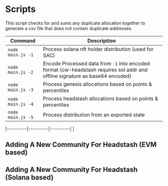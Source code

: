 # Scripts

This script checks for and sums any duplicate allocation together to generate a csv file that does not contain duplicate addresses.

| Command   | Description| 
|------------|----------|
| `node main.js -1 `| Process solana nft holder distribution (used for SAC)  | 
| `node main.js -2 `| Encode Processed data from `-1` into encoded format (cw-headstash requires sol addr and offline signature as base64 encoded) | 
| `node main.js -3 `| Process genesis allocations based on points & percentiles  | 
| `node main.js -4 `| Process headstash allocations based on points & percentiles  | 
| `node main.js -5 `| Process distribution from an exported state   | 

|----------|----------|----------| |


## Adding A New Community For Headstash (EVM based)
## Adding A New Community For Headstash (Solana based)